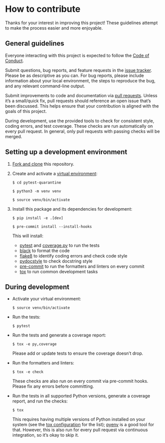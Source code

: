 # How to contribute

Thanks for your interest in improving this project! These guidelines attempt to make the process easier and more enjoyable.

## General guidelines

Everyone interacting with this project is expected to follow the [Code of Conduct](./CODE_OF_CONDUCT.md).

Submit questions, bug reports, and feature requests in the [issue tracker](https://github.com/bhrutledge/pytest-quarantine/issues). Please be as descriptive as you can. For bug reports, please include information about your local environment, the steps to reproduce the bug, and any relevant command-line output.

Submit improvements to code and documentation via [pull requests](https://github.com/bhrutledge/pytest-quarantine/pulls). Unless it’s a small/quick fix, pull requests should reference an open issue that’s been discussed. This helps ensure that your contribution is aligned with the goals of this project.

During development, use the provided tools to check for consistent style, coding errors, and test coverage. These checks are run automatically on every pull request. In general, only pull requests with passing checks will be merged.

## Setting up a development environment

1. [Fork and clone](https://help.github.com/en/articles/fork-a-repo) this repository.

2. Create and activate a [virtual environment](https://docs.python.org/3/tutorial/venv.html):

    ```
    $ cd pytest-quarantine

    $ python3 -m venv venv

    $ source venv/bin/activate
    ```

3. Install this package and its dependencies for development:

    ```
    $ pip install -e .[dev]

    $ pre-commit install --install-hooks
    ```

    This will install:

    - [pytest](https://docs.pytest.org/en/latest/) and [coverage.py](https://coverage.readthedocs.io/en/latest/) to run the tests
    - [black](https://black.readthedocs.io/en/stable/) to format the code
    - [flake8](http://flake8.pycqa.org/en/latest/) to identify coding errors and check code style
    - [pydocstyle](http://www.pydocstyle.org/en/latest/) to check docstring style
    - [pre-commit](https://pre-commit.com/) to run the formatters and linters on every commit
    - [tox](https://tox.readthedocs.io/en/latest/) to run common development tasks

## During development

- Activate your virtual environment:

    ```
    $ source venv/bin/activate
    ```

- Run the tests:

    ```
    $ pytest
    ```

- Run the tests and generate a coverage report:

    ```
    $ tox -e py,coverage
    ```

    Please add or update tests to ensure the coverage doesn’t drop.

- Run the formatters and linters:

    ```
    $ tox -e check
    ```

    These checks are also run on every commit via pre-commit hooks. Please fix any errors before committing.

- Run the tests in all supported Python versions, generate a coverage report, and run the checks:

    ```
    $ tox
    ```

    This requires having multiple versions of Python installed on your system (see the [tox configuration](./tox.ini) for the list); [pyenv](https://github.com/pyenv/pyenv) is a good tool for that. However, this is also run for every pull request via continuous integration, so it’s okay to skip it.
